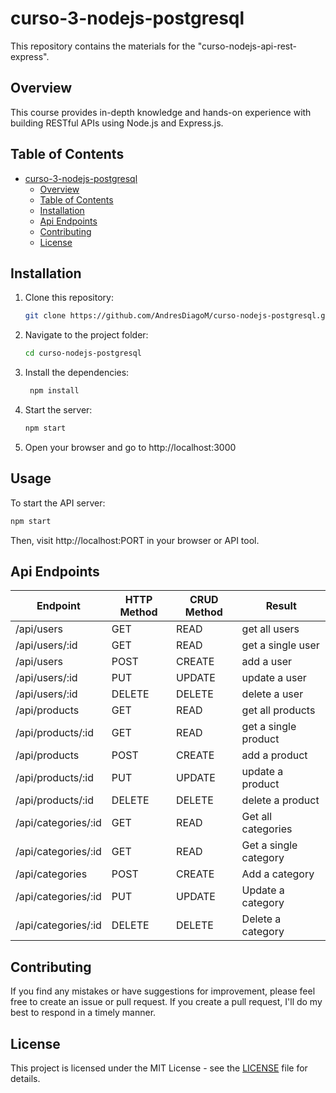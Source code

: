 # curso-3-nodejs-postgresql

This repository contains the materials for the "curso-nodejs-api-rest-express".

## Overview

This course provides in-depth knowledge and hands-on experience with building RESTful APIs using Node.js and Express.js.

## Table of Contents

- [curso-3-nodejs-postgresql](#curso-3-nodejs-postgresql)
  - [Overview](#overview)
  - [Table of Contents](#table-of-contents)
  - [Installation](#installation)
  - [Api Endpoints](#api-endpoints)
  - [Contributing](#contributing)
  - [License](#license)

## Installation

1. Clone this repository:
   ```bash
   git clone https://github.com/AndresDiagoM/curso-nodejs-postgresql.git
2. Navigate to the project folder:
   ```bash
   cd curso-nodejs-postgresql
   ```
3. Install the dependencies:
   ```bash
    npm install
    ```
4. Start the server:
    ```bash
    npm start
    ```
5. Open your browser and go to http://localhost:3000

## Usage

To start the API server:

  ```bash
  npm start
  ```
Then, visit http://localhost:PORT in your browser or API tool.


## Api Endpoints

| Endpoint | HTTP Method | CRUD Method | Result |
| -------- | ----------- | ----------- | ------ |
| /api/users | GET | READ | get all users |
| /api/users/:id | GET | READ | get a single user |
| /api/users | POST | CREATE | add a user |
| /api/users/:id | PUT | UPDATE | update a user |
| /api/users/:id | DELETE | DELETE | delete a user |
| /api/products | GET | READ | get all products |
| /api/products/:id | GET | READ | get a single product |
| /api/products | POST | CREATE | add a product |
| /api/products/:id | PUT | UPDATE | update a product |
| /api/products/:id | DELETE | DELETE | delete a product |
| /api/categories/:id | GET | READ | Get all categories |
| /api/categories/:id | GET | READ | Get a single category |
| /api/categories | POST | CREATE | Add a category |
| /api/categories/:id | PUT | UPDATE | Update a category |
| /api/categories/:id | DELETE | DELETE | Delete a category |

## Contributing

If you find any mistakes or have suggestions for improvement, please feel free to create an issue or pull request. If you create a pull request, I'll do my best to respond in a timely manner.

## License

This project is licensed under the MIT License - see the [LICENSE](LICENSE) file for details.